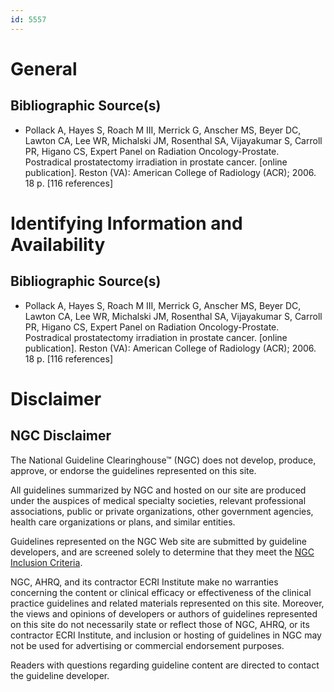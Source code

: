 ```yaml
---
id: 5557
---
```


# General

## Bibliographic Source(s)

- Pollack A, Hayes S, Roach M III, Merrick G, Anscher MS, Beyer DC, Lawton CA, Lee WR, Michalski JM, Rosenthal SA, Vijayakumar S, Carroll PR, Higano CS, Expert Panel on Radiation Oncology-Prostate. Postradical prostatectomy irradiation in prostate cancer. [online publication]. Reston (VA): American College of Radiology (ACR); 2006. 18 p. [116 references]

# Identifying Information and Availability

## Bibliographic Source(s)

- Pollack A, Hayes S, Roach M III, Merrick G, Anscher MS, Beyer DC, Lawton CA, Lee WR, Michalski JM, Rosenthal SA, Vijayakumar S, Carroll PR, Higano CS, Expert Panel on Radiation Oncology-Prostate. Postradical prostatectomy irradiation in prostate cancer. [online publication]. Reston (VA): American College of Radiology (ACR); 2006. 18 p. [116 references]

# Disclaimer

## NGC Disclaimer

The National Guideline Clearinghouse™ (NGC) does not develop, produce, approve, or endorse the guidelines represented on this site.

All guidelines summarized by NGC and hosted on our site are produced under the auspices of medical specialty societies, relevant professional associations, public or private organizations, other government agencies, health care organizations or plans, and similar entities.

Guidelines represented on the NGC Web site are submitted by guideline developers, and are screened solely to determine that they meet the [NGC Inclusion Criteria](/help-and-about/summaries/inclusion-criteria).

NGC, AHRQ, and its contractor ECRI Institute make no warranties concerning the content or clinical efficacy or effectiveness of the clinical practice guidelines and related materials represented on this site. Moreover, the views and opinions of developers or authors of guidelines represented on this site do not necessarily state or reflect those of NGC, AHRQ, or its contractor ECRI Institute, and inclusion or hosting of guidelines in NGC may not be used for advertising or commercial endorsement purposes.

Readers with questions regarding guideline content are directed to contact the guideline developer.

